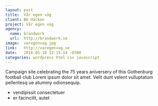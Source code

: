 ```yaml
---
layout: post
title:  Vår egen väg
client: BK Häcken
project: Vår egen väg
agency:
  name: brandwork
  url:  http://brandwork.se
image:  varegenvag.jpg
link:   http://varegenvag.se
date:   2016-05-10 12:15:14 -0300
categories: wordpress html css javascript
---
```


Campaign site celebrating the 75 years aniversery of this Gothenburg football club
Lorem ipsum dolor sit amet. Velit dunt velent vulluptatum pellentesq
ue atummy odionsequip.

* vendipissit consectetuer
* er facincilit, autet
